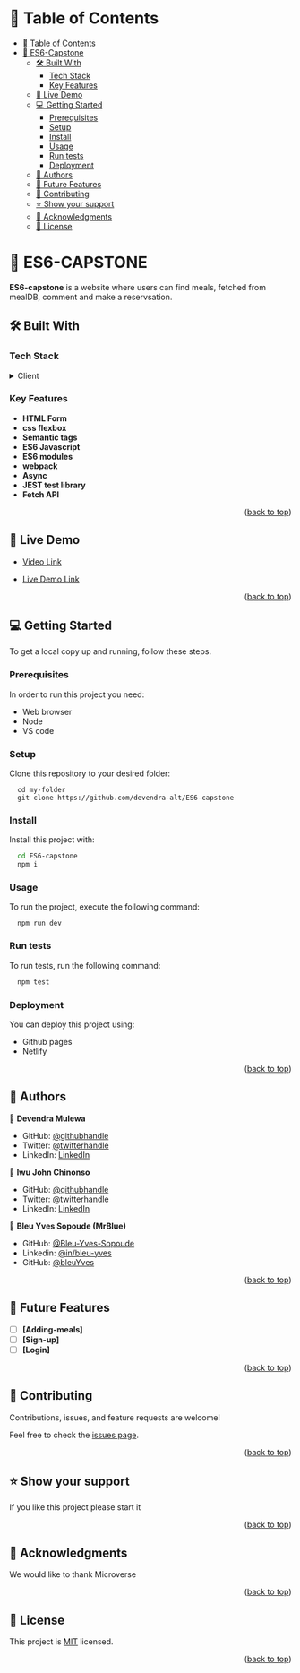 <a name="readme-top"></a>

# 📗 Table of Contents

- [📗 Table of Contents](#-table-of-contents)
- [📖 ES6-Capstone ](#-your_project_name-)
  - [🛠 Built With ](#-built-with-)
    - [Tech Stack ](#tech-stack-)
    - [Key Features ](#key-features-)
  - [🚀 Live Demo ](#-live-demo-)
  - [💻 Getting Started ](#-getting-started-)
    - [Prerequisites](#prerequisites)
    - [Setup](#setup)
    - [Install](#install)
    - [Usage](#usage)
    - [Run tests](#run-tests)
    - [Deployment](#deployment)
  - [👥 Authors ](#-authors-)
  - [🔭 Future Features ](#-future-features-)
  - [🤝 Contributing ](#-contributing-)
  - [⭐️ Show your support ](#️-show-your-support-)
  - [🙏 Acknowledgments ](#-acknowledgments-)
  - [📝 License ](#-license-)

# 📖 ES6-CAPSTONE <a name="about-project"></a>

**ES6-capstone** is a website where users can find meals, fetched from mealDB, comment and make a reservsation.

## 🛠 Built With <a name="built-with"></a>

### Tech Stack <a name="tech-stack"></a>

<details>
  <summary>Client</summary>
  <ul>
    <li><a href="https://reactjs.org/">HTML5</a></li>
    <li><a href="https://reactjs.org/">CSS3</a></li>
    <li><a href="https://reactjs.org/">ES6 JAVASCRIPT</a></li>
  </ul>
</details>

### Key Features <a name="key-features"></a>

- **HTML Form**
- **css flexbox**
- **Semantic tags**
- **ES6 Javascript**
- **ES6 modules**
- **webpack**
- **Async**
- **JEST test library**
- **Fetch API**

<p align="right">(<a href="#readme-top">back to top</a>)</p>

## 🚀 Live Demo <a name="live-demo"></a>

- <a href="https://drive.google.com/file/d/1t9-XzrCp2FGIjTmG1yhZNTTIq4nHGetE/view?usp=sharing">Video Link</a>

- [Live Demo Link](https://dev--euphonious-kitsune-6bef08.netlify.app/)

<p align="right">(<a href="#readme-top">back to top</a>)</p>

## 💻 Getting Started <a name="getting-started"></a>

To get a local copy up and running, follow these steps.

### Prerequisites

In order to run this project you need:

- Web browser
- Node
- VS code

### Setup

Clone this repository to your desired folder:

```
  cd my-folder
  git clone https://github.com/devendra-alt/ES6-capstone
```

### Install

Install this project with:

```sh
  cd ES6-capstone
  npm i
```

### Usage

To run the project, execute the following command:

```
  npm run dev
```

### Run tests

To run tests, run the following command:

```sh
  npm test
```

### Deployment

You can deploy this project using:

- Github pages
- Netlify

<p align="right">(<a href="#readme-top">back to top</a>)</p>

## 👥 Authors <a name="authors"></a>

👤 **Devendra Mulewa**

- GitHub: [@githubhandle](https://github.com/devendra-alt)
- Twitter: [@twitterhandle](https://twitter.com/Devendra5101)
- LinkedIn: [LinkedIn](https://linkedin.com/in/devendramulewa)

👤 **Iwu John Chinonso**

- GitHub: [@githubhandle](https://github.com/maths29)
- Twitter: [@twitterhandle](https://twitter.com/maths29)
- LinkedIn: [LinkedIn](https://www.linkedin.com/in/iwu-john-b92b01148/)

👤 **Bleu Yves Sopoude (MrBlue)**

- GitHub: [@Bleu-Yves-Sopoude](https://github.com/Bleu-Yves-Sopoude)
- Linkedin: [@in/bleu-yves](https://www.linkedin.com/in/bleu-yves/)
- GitHub: [@bleuYves](https://twitter.com/bleuYves)

<p align="right">(<a href="#readme-top">back to top</a>)</p>

## 🔭 Future Features <a name="future-features"></a>

- [ ] **[Adding-meals]**
- [ ] **[Sign-up]**
- [ ] **[Login]**

<p align="right">(<a href="#readme-top">back to top</a>)</p>

## 🤝 Contributing <a name="contributing"></a>

Contributions, issues, and feature requests are welcome!

Feel free to check the [issues page](https://github.com/devendra-alt/ES6-capstone/issues).

<p align="right">(<a href="#readme-top">back to top</a>)</p>

## ⭐️ Show your support <a name="support"></a>

If you like this project please start it

<p align="right">(<a href="#readme-top">back to top</a>)</p>

## 🙏 Acknowledgments <a name="acknowledgements"></a>

We would like to thank Microverse

<p align="right">(<a href="#readme-top">back to top</a>)</p>

## 📝 License <a name="license"></a>

This project is [MIT](./LICENSE) licensed.

<p align="right">(<a href="#readme-top">back to top</a>)</p>
